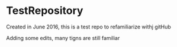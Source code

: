 # TestRepository
Created in June 2016, this is a test repo to refamiliarize withj gitHub

Adding some edits, many tigns are still familiar
